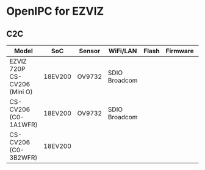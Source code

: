 # OpenIPC for EZVIZ



## C2C
| Model | SoC | Sensor | WiFi/LAN | Flash | Firmware | Additional |
| --- | --- | --- | --- | --- | --- | --- | 
| EZVIZ 720P CS-CV206 (Mini O) | 18EV200 | OV9732 | SDIO Broadcom |  |  |  |
| CS-CV206 (C0-1A1WFR) | 18EV200 | OV9732 | SDIO Broadcom |  |  |  |
| CS-CV206 (C0-3B2WFR) | 18EV200 |  |  |  |  |  |
